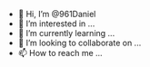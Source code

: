 - 👋 Hi, I’m @961Daniel
- 👀 I’m interested in ...
- 🌱 I’m currently learning ...
- 💞️ I’m looking to collaborate on ...
- 📫 How to reach me ...

<!---
961Daniel/961Daniel is a ✨ special ✨ repository because its `README.md` (this file) appears on your GitHub profile.
You can click the Preview link to take a look at your changes.
--->
